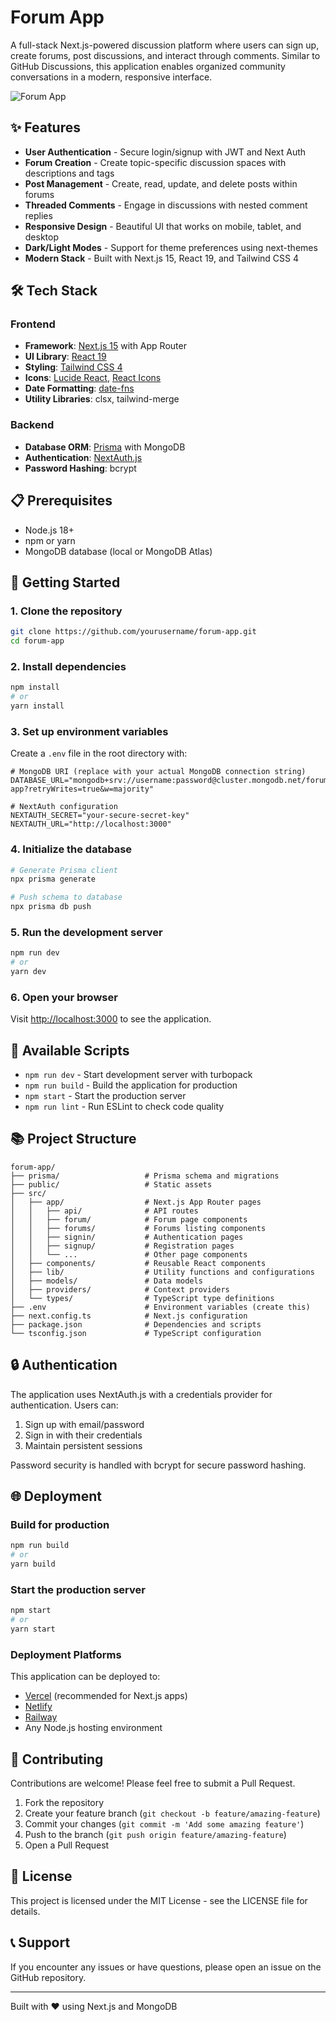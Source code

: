 # Forum App

A full-stack Next.js-powered discussion platform where users can sign up, create forums, post discussions, and interact through comments. Similar to GitHub Discussions, this application enables organized community conversations in a modern, responsive interface.

![Forum App](https://placehold.co/600x400?text=Forum+App&font=montserrat)

## ✨ Features

- **User Authentication** - Secure login/signup with JWT and Next Auth
- **Forum Creation** - Create topic-specific discussion spaces with descriptions and tags
- **Post Management** - Create, read, update, and delete posts within forums
- **Threaded Comments** - Engage in discussions with nested comment replies
- **Responsive Design** - Beautiful UI that works on mobile, tablet, and desktop
- **Dark/Light Modes** - Support for theme preferences using next-themes
- **Modern Stack** - Built with Next.js 15, React 19, and Tailwind CSS 4

## 🛠️ Tech Stack

### Frontend
- **Framework**: [Next.js 15](https://nextjs.org/) with App Router
- **UI Library**: [React 19](https://react.dev/)
- **Styling**: [Tailwind CSS 4](https://tailwindcss.com/)
- **Icons**: [Lucide React](https://lucide.dev/), [React Icons](https://react-icons.github.io/react-icons/)
- **Date Formatting**: [date-fns](https://date-fns.org/)
- **Utility Libraries**: clsx, tailwind-merge

### Backend
- **Database ORM**: [Prisma](https://prisma.io/) with MongoDB
- **Authentication**: [NextAuth.js](https://next-auth.js.org/)
- **Password Hashing**: bcrypt

## 📋 Prerequisites

- Node.js 18+ 
- npm or yarn
- MongoDB database (local or MongoDB Atlas)

## 🚀 Getting Started

### 1. Clone the repository

```bash
git clone https://github.com/yourusername/forum-app.git
cd forum-app
```

### 2. Install dependencies

```bash
npm install
# or
yarn install
```

### 3. Set up environment variables

Create a `.env` file in the root directory with:

```
# MongoDB URI (replace with your actual MongoDB connection string)
DATABASE_URL="mongodb+srv://username:password@cluster.mongodb.net/forum-app?retryWrites=true&w=majority"

# NextAuth configuration
NEXTAUTH_SECRET="your-secure-secret-key"
NEXTAUTH_URL="http://localhost:3000"
```

### 4. Initialize the database

```bash
# Generate Prisma client
npx prisma generate

# Push schema to database
npx prisma db push
```

### 5. Run the development server

```bash
npm run dev
# or
yarn dev
```

### 6. Open your browser

Visit [http://localhost:3000](http://localhost:3000) to see the application.

## 🔧 Available Scripts

- `npm run dev` - Start development server with turbopack
- `npm run build` - Build the application for production
- `npm start` - Start the production server
- `npm run lint` - Run ESLint to check code quality

## 📚 Project Structure

```
forum-app/
├── prisma/                   # Prisma schema and migrations
├── public/                   # Static assets
├── src/
│   ├── app/                  # Next.js App Router pages
│   │   ├── api/              # API routes
│   │   ├── forum/            # Forum page components
│   │   ├── forums/           # Forums listing components
│   │   ├── signin/           # Authentication pages
│   │   ├── signup/           # Registration pages
│   │   └── ...               # Other page components
│   ├── components/           # Reusable React components
│   ├── lib/                  # Utility functions and configurations
│   ├── models/               # Data models
│   ├── providers/            # Context providers
│   └── types/                # TypeScript type definitions
├── .env                      # Environment variables (create this)
├── next.config.ts            # Next.js configuration
├── package.json              # Dependencies and scripts
└── tsconfig.json             # TypeScript configuration
```

## 🔒 Authentication

The application uses NextAuth.js with a credentials provider for authentication. Users can:

1. Sign up with email/password
2. Sign in with their credentials
3. Maintain persistent sessions

Password security is handled with bcrypt for secure password hashing.

## 🌐 Deployment

### Build for production

```bash
npm run build
# or
yarn build
```

### Start the production server

```bash
npm start
# or
yarn start
```

### Deployment Platforms

This application can be deployed to:

- [Vercel](https://vercel.com/) (recommended for Next.js apps)
- [Netlify](https://netlify.com/)
- [Railway](https://railway.app/)
- Any Node.js hosting environment

## 🤝 Contributing

Contributions are welcome! Please feel free to submit a Pull Request.

1. Fork the repository
2. Create your feature branch (`git checkout -b feature/amazing-feature`)
3. Commit your changes (`git commit -m 'Add some amazing feature'`)
4. Push to the branch (`git push origin feature/amazing-feature`)
5. Open a Pull Request

## 📄 License

This project is licensed under the MIT License - see the LICENSE file for details.

## 📞 Support

If you encounter any issues or have questions, please open an issue on the GitHub repository.

---

Built with ❤️ using Next.js and MongoDB
